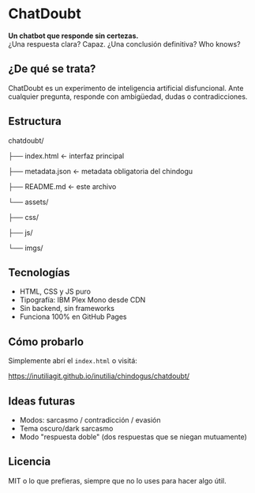 # ChatDoubt

**Un chatbot que responde sin certezas.**  
¿Una respuesta clara? Capaz. ¿Una conclusión definitiva? Who knows?

## ¿De qué se trata?

ChatDoubt es un experimento de inteligencia artificial disfuncional. Ante cualquier pregunta, responde con ambigüedad, dudas o contradicciones.

## Estructura

chatdoubt/

├── index.html ← interfaz principal

├── metadata.json ← metadata obligatoria del chindogu

├── README.md ← este archivo

└── assets/

├── css/

├── js/

└── imgs/

## Tecnologías

- HTML, CSS y JS puro
- Tipografía: IBM Plex Mono desde CDN
- Sin backend, sin frameworks
- Funciona 100% en GitHub Pages

## Cómo probarlo

Simplemente abrí el `index.html` o visitá:

https://inutiliagit.github.io/inutilia/chindogus/chatdoubt/


## Ideas futuras

- Modos: sarcasmo / contradicción / evasión
- Tema oscuro/dark sarcasmo
- Modo "respuesta doble" (dos respuestas que se niegan mutuamente)

## Licencia

MIT o lo que prefieras, siempre que no lo uses para hacer algo útil.
